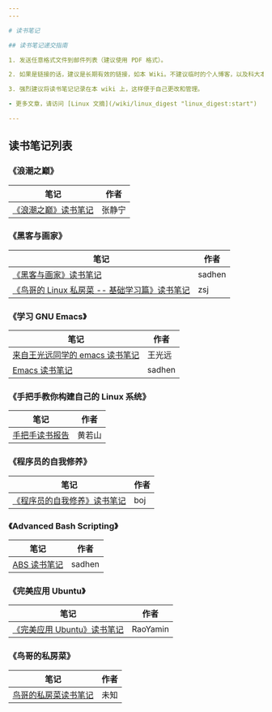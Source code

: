 ```yaml
---
---

# 读书笔记

## 读书笔记递交指南

1. 发送任意格式文件到邮件列表（建议使用 PDF 格式）。

2. 如果是链接的话，建议是长期有效的链接，如本 Wiki。不建议临时的个人博客，以及科大本科生的 FTP。

3. 强烈建议将读书笔记记录在本 wiki 上，这样便于自己更改和管理。

- 更多文章，请访问 [Linux 文摘](/wiki/linux_digest "linux_digest:start")

---
```


## 读书笔记列表

### 《浪潮之巅》

| 笔记                                                                            | 作者   |
| ------------------------------------------------------------------------------- | ------ |
| [《浪潮之巅》读书笔记](https://jenny42.com/?p=108 "https://jenny42.com/?p=108") | 张静宁 |

### 《黑客与画家》

| 笔记                                                                                                                                                                               | 作者   |
| ---------------------------------------------------------------------------------------------------------------------------------------------------------------------------------- | ------ |
| [《黑客与画家》读书笔记](/wiki/user/sadhen/hackers_and_painters "user:sadhen:hackers_and_painters")                                                                                | sadhen |
| [《鸟哥的 Linux 私房菜 -- 基础学习篇》读书笔记](/wiki/linux_digest/reading_notes/zsj_niao_linux_sfc_basic_readnote "linux_digest:reading_notes:zsj_niao_linux_sfc_basic_readnote") | zsj    |

### 《学习 GNU Emacs》

| 笔记                                                                                                                                                               | 作者   |
| ------------------------------------------------------------------------------------------------------------------------------------------------------------------ | ------ |
| [来自王光远同学的 emacs 读书笔记](/wiki/linux_digest/reading_notes/wang-guangyuan-emacs-read-digest "linux_digest:reading_notes:wang-guangyuan-emacs-read-digest") | 王光远 |
| [Emacs 读书笔记](/wiki/user/sadhen/emacs "user:sadhen:emacs")                                                                                                      | sadhen |

### 《手把手教你构建自己的 Linux 系统》

| 笔记                                                                                                                          | 作者   |
| ----------------------------------------------------------------------------------------------------------------------------- | ------ |
| [手把手读书报告](/wiki/linux_digest/reading_notes/ruoshan-lfs-read-notes "linux_digest:reading_notes:ruoshan-lfs-read-notes") | 黄若山 |

### 《程序员的自我修养》

| 笔记                                                                                               | 作者 |
| -------------------------------------------------------------------------------------------------- | ---- |
| [ 《程序员的自我修养》读书笔记](/wiki/user/boj/linkers-and-loaders "user:boj:linkers-and-loaders") | boj  |

### 《Advanced Bash Scripting》

| 笔记                                                                                                                                                                                                                                                                                         | 作者   |
| -------------------------------------------------------------------------------------------------------------------------------------------------------------------------------------------------------------------------------------------------------------------------------------------- | ------ |
| [ ABS 读书笔记](https://docs.google.com/viewer?a=v&pid=forums&srcid=MTEyMTI5NjU4NzM3MTAwMzI3NTYBMDA3NDQzNTE1OTMyMTE5NTAzNjYBdHlHMW9hNTVSVmNKATQBAXYy "https://docs.google.com/viewer?a=v&pid=forums&srcid=MTEyMTI5NjU4NzM3MTAwMzI3NTYBMDA3NDQzNTE1OTMyMTE5NTAzNjYBdHlHMW9hNTVSVmNKATQBAXYy") | sadhen |

### 《完美应用 Ubuntu》

| 笔记                                                                                                                                                                                                                                                                                                        | 作者     |
| ----------------------------------------------------------------------------------------------------------------------------------------------------------------------------------------------------------------------------------------------------------------------------------------------------------- | -------- |
| [ 《完美应用 Ubuntu》读书笔记](https://docs.google.com/viewer?a=v&pid=forums&srcid=MTEyMTI5NjU4NzM3MTAwMzI3NTYBMDI0OTc3OTgyNDEzNDg2NzgyNTcBMHdGUXFWd09Od2dKATQBAXYy "https://docs.google.com/viewer?a=v&pid=forums&srcid=MTEyMTI5NjU4NzM3MTAwMzI3NTYBMDI0OTc3OTgyNDEzNDg2NzgyNTcBMHdGUXFWd09Od2dKATQBAXYy") | RaoYamin |

### 《鸟哥的私房菜》

| 笔记                                                                                                                                                                                                                                                                                                 | 作者 |
| ---------------------------------------------------------------------------------------------------------------------------------------------------------------------------------------------------------------------------------------------------------------------------------------------------- | ---- |
| [ 鸟哥的私房菜读书笔记](https://docs.google.com/viewer?a=v&pid=forums&srcid=MTEyMTI5NjU4NzM3MTAwMzI3NTYBMDA2NTI2MTcyOTgzMTA0ODc2MjUBOTcxTE5PUGhFNWdKATQBAXYy "https://docs.google.com/viewer?a=v&pid=forums&srcid=MTEyMTI5NjU4NzM3MTAwMzI3NTYBMDA2NTI2MTcyOTgzMTA0ODc2MjUBOTcxTE5PUGhFNWdKATQBAXYy") | 未知 |
